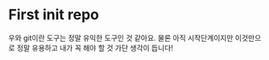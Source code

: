 # First init repo
우와 git이란 도구는 정말 유익한 도구인 것 같아요.
물론 아직 시작단계이지만 이것만으로 정말 유용하고 내가 꼭 해야 할 것 가단 생각이 듭니다!

